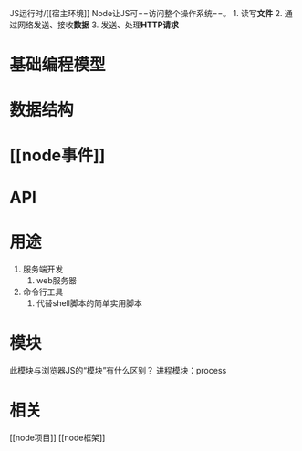 JS运行时/[[宿主环境]] 
Node让JS可==访问整个操作系统==。
	1. 读写**文件**
	2. 通过网络发送、接收**数据** 
	3. 发送、处理**HTTP请求** 

# 基础编程模型
# 数据结构
# [[node事件]] 
# API
# 用途
1. 服务端开发
	1. web服务器
2. 命令行工具
	1. 代替shell脚本的简单实用脚本
# 模块
此模块与浏览器JS的“模块”有什么区别？
进程模块：process
# 相关
[[node项目]] 
[[node框架]] 
